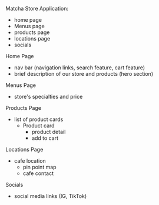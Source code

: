 Matcha Store Application:
- home page
- Menus page
- products page
- locations page
- socials

Home Page
- nav bar (navigation links, search feature, cart feature)
- brief description of our store and products (hero section)

Menus Page
- store's specialties and price

Products Page
- list of product cards
  - Product card
    - product detail
    - add to cart

Locations Page
- cafe location
  - pin point map
  - cafe contact

Socials
- social media links (IG, TikTok)
